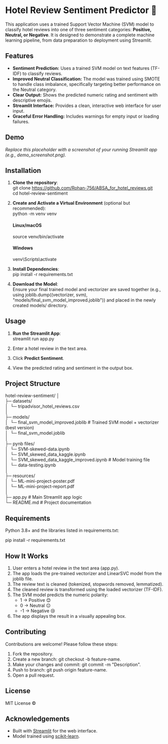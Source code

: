 # **Hotel Review Sentiment Predictor 🏨**

This application uses a trained Support Vector Machine (SVM) model to classify hotel reviews into one of three sentiment categories: **Positive, Neutral, or Negative**. It is designed to demonstrate a complete machine learning pipeline, from data preparation to deployment using Streamlit.

## **Features**

* **Sentiment Prediction:** Uses a trained SVM model on text features (TF-IDF) to classify reviews.  
* **Improved Neutral Classification:** The model was trained using SMOTE to handle class imbalance, specifically targeting better performance on the Neutral category.  
* **Clear Output:** Shows the predicted numeric rating and sentiment with descriptive emojis.  
* **Streamlit Interface:** Provides a clean, interactive web interface for user input.  
* **Graceful Error Handling:** Includes warnings for empty input or loading failures.

## **Demo**

*Replace this placeholder with a screenshot of your running Streamlit app (e.g., demo\_screenshot.png).*

## **Installation**

1. **Clone the repository**:  
   git clone https://github.com/Rohan-756/ABSA_for_hotel_reviews.git  
   cd hotel-review-sentiment

2. **Create and Activate a Virtual Environment** (optional but recommended):  
   python \-m venv venv  
   #### Linux/macOS  
   source venv/bin/activate  
   #### Windows  
   venv\\Scripts\\activate

3. **Install Dependencies**:  
   pip install \-r requirements.txt

4. **Download the Model**:  
   Ensure your final trained model and vectorizer are saved together (e.g., using joblib.dump((vectorizer, svm), "models/final\_svm\_model\_improved.joblib")) and placed in the newly created models/ directory.

## **Usage**

1. **Run the Streamlit App**:  
   streamlit run app.py

2. Enter a hotel review in the text area.  
3. Click **Predict Sentiment**.  
4. View the predicted rating and sentiment in the output box.

## **Project Structure**

hotel-review-sentiment/
│ <br>
├─ datasets/<br>
│   └─ tripadvisor_hotel_reviews.csv <br>
│ <br>
├─ models/ <br>
│   └─ final_svm_model_improved.joblib  # Trained SVM model + vectorizer (best version) <br>
│   └─ final_svm_model.joblib <br>
│ <br>
├─ pynb files/ <br>
│   └─ SVM-skewed-data.ipynb <br>
│   └─ SVM_skewed_data_kaggle.ipynb <br>
│   └─ SVM_skewed_data_kaggle_improved.ipynb  # Model training file <br>
│   └─ data-testing.ipynb <br>
│ <br>
├─ resources/ <br>
│   └─ ML-mini-project-poster.pdf <br>
│   └─ ML-mini-project-report.pdf <br>
│ <br>
├─ app.py                                # Main Streamlit app logic <br>
└─ README.md                             # Project documentation <br>

## **Requirements**

Python 3.8+ and the libraries listed in requirements.txt:

pip install \-r requirements.txt

## **How It Works**

1. User enters a hotel review in the text area (app.py).  
2. The app loads the pre-trained vectorizer and LinearSVC model from the joblib file.  
3. The review text is cleaned (tokenized, stopwords removed, lemmatized).  
4. The cleaned review is transformed using the loaded vectorizer (TF-IDF).  
5. The SVM model predicts the numeric polarity:  
   * 1 → Positive 😊  
   * 0 → Neutral 😐  
   * \-1 → Negative 😢  
6. The app displays the result in a visually appealing box.

## **Contributing**

Contributions are welcome\! Please follow these steps:

1. Fork the repository.  
2. Create a new branch: git checkout \-b feature-name.  
3. Make your changes and commit: git commit \-m "Description".  
4. Push to branch: git push origin feature-name.  
5. Open a pull request.

## **License**

MIT License ©

## **Acknowledgements**

* Built with [Streamlit](https://streamlit.io/) for the web interface.  
* Model trained using [scikit-learn](https://scikit-learn.org/stable/).
